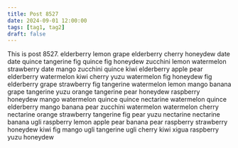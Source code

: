 ```yaml
---
title: Post 8527
date: 2024-09-01 12:00:00
tags: [tag1, tag2]
draft: false
---
```

This is post 8527.
elderberry
lemon
grape
elderberry
cherry
honeydew
date
date
quince
tangerine
fig
quince
fig
honeydew
zucchini
lemon
watermelon
strawberry
date
mango
zucchini
quince
kiwi
elderberry
apple
pear
elderberry
watermelon
kiwi
cherry
yuzu
watermelon
fig
honeydew
fig
elderberry
grape
strawberry
fig
tangerine
watermelon
lemon
mango
banana
grape
tangerine
yuzu
orange
tangerine
pear
honeydew
raspberry
honeydew
mango
watermelon
quince
quince
nectarine
watermelon
quince
elderberry
mango
banana
pear
zucchini
watermelon
watermelon
cherry
nectarine
orange
strawberry
tangerine
fig
pear
yuzu
nectarine
nectarine
banana
ugli
raspberry
lemon
apple
pear
banana
pear
raspberry
strawberry
honeydew
kiwi
fig
mango
ugli
tangerine
ugli
cherry
kiwi
xigua
raspberry
yuzu
honeydew
